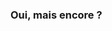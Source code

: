 ### Oui, mais encore ?

<aside class="notes" data-urlopen="http://localhost:3000/categories/1">
</aside>
